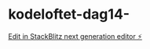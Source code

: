 # kodeloftet-dag14-

[Edit in StackBlitz next generation editor ⚡️](https://stackblitz.com/~/github.com/fatpepol/kodeloftet-dag14-)